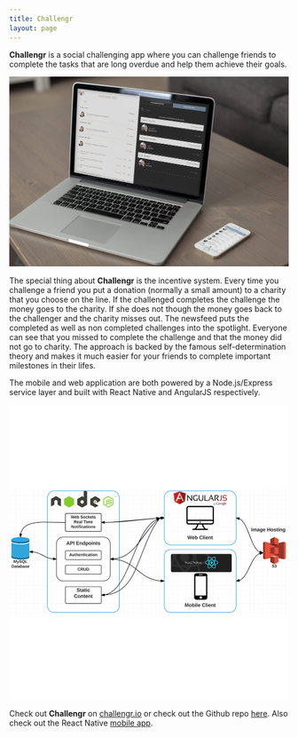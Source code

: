 ```yaml
---
title: Challengr
layout: page
---
```


**Challengr** is a social challenging app where you can challenge friends to complete the tasks that are long overdue and help them achieve their goals. 

![](/assets/challengr/challengrMobileSM.jpg)

The special thing about **Challengr** is the incentive system. Every time you challenge a friend you put a donation (normally a small amount) to a charity that you choose on the line. If the challenged completes the challenge the money goes to the charity. If she does not though the money goes back to the challenger and the charity misses out. The newsfeed puts the completed as well as non completed challenges into the spotlight. Everyone can see that you missed to complete the challenge and that the money did not go to charity. The approach is backed by the famous self-determination theory and makes it much easier for your friends to complete important milestones in their lifes.

The mobile and web application are both powered by a Node.js/Express service layer and built with React Native and AngularJS respectively.

![](/assets/challengr/architecture.jpg)

Check out **Challengr** on [challengr.io](http://challengr.io) or check out the Github repo [here](https://github.com/hacksquare/Challengr). Also check out the React Native [mobile app](https://github.com/hacksquare/Challengr-Native).